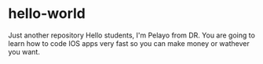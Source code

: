 # hello-world
Just another repository
Hello students, I'm Pelayo from DR. You are going to learn how to code IOS apps very fast so you can make money or wathever you want.
